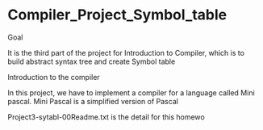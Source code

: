 # Compiler_Project_Symbol_table


Goal

It is the third part of the project for Introduction to Compiler, which is to build abstract syntax tree and create Symbol table

Introduction to the compiler

In this project, we have to implement a compiler for a language called Mini pascal. Mini Pascal is a simplified version of Pascal

Project3-sytabl-00Readme.txt is the detail for this homewo
